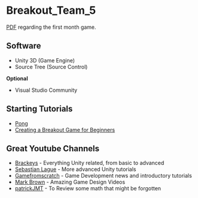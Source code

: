 # Breakout_Team_5

[PDF](https://docs.google.com/document/d/1tw_T5VfZchb-rpvBuUTCFXDEMTT4Byrjq3VQbsR_6xs/edit?usp=sharing) regarding the first month game.

## Software

* Unity 3D (Game Engine)
* Source Tree (Source Control)

**Optional**
* Visual Studio Community

## Starting Tutorials

* [Pong](https://noobtuts.com/unity/2d-pong-game)
* [Creating a Breakout Game for Beginners](https://unity3d.com/pt/learn/tutorials/modules/beginner/live-training-archive/creating-a-breakout-game)

## Great Youtube Channels
* [Brackeys](https://www.youtube.com/channel/UCYbK_tjZ2OrIZFBvU6CCMiA) - Everything Unity related, from basic to advanced
* [Sebastian Lague](https://www.youtube.com/channel/UCmtyQOKKmrMVaKuRXz02jbQ) - More advanced Unity tutorials
* [Gamefromscratch](https://www.youtube.com/channel/UCr-5TdGkKszdbboXXsFZJTQ) - Game Development news and introductory tutorials
* [Mark Brown](https://www.youtube.com/channel/UCqJ-Xo29CKyLTjn6z2XwYAw) - Amazing Game Design Videos
* [patrickJMT](https://www.youtube.com/channel/UCFe6jenM1Bc54qtBsIJGRZQ) - To Review some math that might be forgotten

